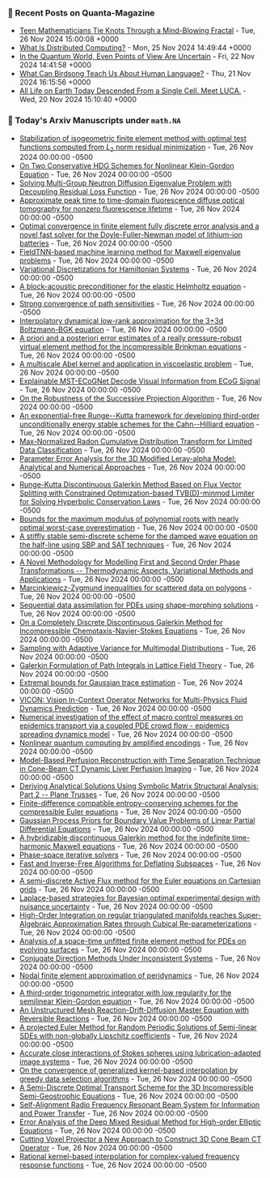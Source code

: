 ### 📝 Recent Posts on Quanta-Magazine
<!-- quanta starts -->
* <a href="https://www.quantamagazine.org/teen-mathematicians-tie-knots-through-a-mind-blowing-fractal-20241126/">Teen Mathematicians Tie Knots Through a Mind-Blowing Fractal</a> - Tue, 26 Nov 2024 15:00:08 +0000
* <a href="https://www.quantamagazine.org/what-is-distributed-computing-20241125/">What Is Distributed Computing?</a> - Mon, 25 Nov 2024 14:49:44 +0000
* <a href="https://www.quantamagazine.org/in-the-quantum-world-even-points-of-view-are-uncertain-20241122/">In the Quantum World, Even Points of View Are Uncertain</a> - Fri, 22 Nov 2024 14:41:58 +0000
* <a href="https://www.quantamagazine.org/what-can-birdsong-teach-us-about-human-language-20241121/">What Can Birdsong Teach Us About Human Language?</a> - Thu, 21 Nov 2024 16:15:56 +0000
* <a href="https://www.quantamagazine.org/all-life-on-earth-today-descended-from-a-single-cell-meet-luca-20241120/">All Life on Earth Today Descended From a Single Cell. Meet LUCA.</a> - Wed, 20 Nov 2024 15:10:40 +0000
<!-- quanta ends -->

### 📝 Today's Arxiv Manuscripts under ``math.NA``
<!-- arxiv-math-na starts -->
* <a href="https://arxiv.org/abs/2411.15565">Stabilization of isogeometric finite element method with optimal test functions computed from $L_2$ norm residual minimization</a> - Tue, 26 Nov 2024 00:00:00 -0500
* <a href="https://arxiv.org/abs/2411.15572">On Two Conservative HDG Schemes for Nonlinear Klein-Gordon Equation</a> - Tue, 26 Nov 2024 00:00:00 -0500
* <a href="https://arxiv.org/abs/2411.15693">Solving Multi-Group Neutron Diffusion Eigenvalue Problem with Decoupling Residual Loss Function</a> - Tue, 26 Nov 2024 00:00:00 -0500
* <a href="https://arxiv.org/abs/2411.15698">Approximate peak time to time-domain fluorescence diffuse optical tomography for nonzero fluorescence lifetime</a> - Tue, 26 Nov 2024 00:00:00 -0500
* <a href="https://arxiv.org/abs/2411.15722">Optimal convergence in finite element fully discrete error analysis and a novel fast solver for the Doyle-Fuller-Newman model of lithium-ion batteries</a> - Tue, 26 Nov 2024 00:00:00 -0500
* <a href="https://arxiv.org/abs/2411.15828">FieldTNN-based machine learning method for Maxwell eigenvalue problems</a> - Tue, 26 Nov 2024 00:00:00 -0500
* <a href="https://arxiv.org/abs/2411.15846">Variational Discretizations for Hamiltonian Systems</a> - Tue, 26 Nov 2024 00:00:00 -0500
* <a href="https://arxiv.org/abs/2411.15897">A block-acoustic preconditioner for the elastic Helmholtz equation</a> - Tue, 26 Nov 2024 00:00:00 -0500
* <a href="https://arxiv.org/abs/2411.15930">Strong convergence of path sensitivities</a> - Tue, 26 Nov 2024 00:00:00 -0500
* <a href="https://arxiv.org/abs/2411.15990">Interpolatory dynamical low-rank approximation for the 3+3d Boltzmann-BGK equation</a> - Tue, 26 Nov 2024 00:00:00 -0500
* <a href="https://arxiv.org/abs/2411.16067">A priori and a posteriori error estimates of a really pressure-robust virtual element method for the incompressible Brinkman equations</a> - Tue, 26 Nov 2024 00:00:00 -0500
* <a href="https://arxiv.org/abs/2411.16078">A multiscale Abel kernel and application in viscoelastic problem</a> - Tue, 26 Nov 2024 00:00:00 -0500
* <a href="https://arxiv.org/abs/2411.16165">Explainable MST-ECoGNet Decode Visual Information from ECoG Signal</a> - Tue, 26 Nov 2024 00:00:00 -0500
* <a href="https://arxiv.org/abs/2411.16195">On the Robustness of the Successive Projection Algorithm</a> - Tue, 26 Nov 2024 00:00:00 -0500
* <a href="https://arxiv.org/abs/2411.16271">An exponential-free Runge--Kutta framework for developing third-order unconditionally energy stable schemes for the Cahn--Hilliard equation</a> - Tue, 26 Nov 2024 00:00:00 -0500
* <a href="https://arxiv.org/abs/2411.16282">Max-Normalized Radon Cumulative Distribution Transform for Limited Data Classification</a> - Tue, 26 Nov 2024 00:00:00 -0500
* <a href="https://arxiv.org/abs/2411.16324">Parameter Error Analysis for the 3D Modified Leray-alpha Model: Analytical and Numerical Approaches</a> - Tue, 26 Nov 2024 00:00:00 -0500
* <a href="https://arxiv.org/abs/2411.16367">Runge-Kutta Discontinuous Galerkin Method Based on Flux Vector Splitting with Constrained Optimization-based TVB(D)-minmod Limiter for Solving Hyperbolic Conservation Laws</a> - Tue, 26 Nov 2024 00:00:00 -0500
* <a href="https://arxiv.org/abs/2411.16385">Bounds for the maximum modulus of polynomial roots with nearly optimal worst-case overestimation</a> - Tue, 26 Nov 2024 00:00:00 -0500
* <a href="https://arxiv.org/abs/2411.16388">A stiffly stable semi-discrete scheme for the damped wave equation on the half-line using SBP and SAT techniques</a> - Tue, 26 Nov 2024 00:00:00 -0500
* <a href="https://arxiv.org/abs/2411.16430">A Novel Methodology for Modelling First and Second Order Phase Transformations -- Thermodynamic Aspects, Variational Methods and Applications</a> - Tue, 26 Nov 2024 00:00:00 -0500
* <a href="https://arxiv.org/abs/2411.16584">Marcinkiewicz-Zygmund inequalities for scattered data on polygons</a> - Tue, 26 Nov 2024 00:00:00 -0500
* <a href="https://arxiv.org/abs/2411.16593">Sequential data assimilation for PDEs using shape-morphing solutions</a> - Tue, 26 Nov 2024 00:00:00 -0500
* <a href="https://arxiv.org/abs/2411.16641">On a Completely Discrete Discontinuous Galerkin Method for Incompressible Chemotaxis-Navier-Stokes Equations</a> - Tue, 26 Nov 2024 00:00:00 -0500
* <a href="https://arxiv.org/abs/2411.15220">Sampling with Adaptive Variance for Multimodal Distributions</a> - Tue, 26 Nov 2024 00:00:00 -0500
* <a href="https://arxiv.org/abs/2411.15343">Galerkin Formulation of Path Integrals in Lattice Field Theory</a> - Tue, 26 Nov 2024 00:00:00 -0500
* <a href="https://arxiv.org/abs/2411.15454">Extremal bounds for Gaussian trace estimation</a> - Tue, 26 Nov 2024 00:00:00 -0500
* <a href="https://arxiv.org/abs/2411.16063">VICON: Vision In-Context Operator Networks for Multi-Physics Fluid Dynamics Prediction</a> - Tue, 26 Nov 2024 00:00:00 -0500
* <a href="https://arxiv.org/abs/2411.16223">Numerical investigation of the effect of macro control measures on epidemics transport via a coupled PDE crowd flow - epidemics spreading dynamics model</a> - Tue, 26 Nov 2024 00:00:00 -0500
* <a href="https://arxiv.org/abs/2411.16435">Nonlinear quantum computing by amplified encodings</a> - Tue, 26 Nov 2024 00:00:00 -0500
* <a href="https://arxiv.org/abs/2411.16450">Model-Based Perfusion Reconstruction with Time Separation Technique in Cone-Beam CT Dynamic Liver Perfusion Imaging</a> - Tue, 26 Nov 2024 00:00:00 -0500
* <a href="https://arxiv.org/abs/2411.16573">Deriving Analytical Solutions Using Symbolic Matrix Structural Analysis: Part 2 -- Plane Trusses</a> - Tue, 26 Nov 2024 00:00:00 -0500
* <a href="https://arxiv.org/abs/2411.16621">Finite-difference compatible entropy-conserving schemes for the compressible Euler equations</a> - Tue, 26 Nov 2024 00:00:00 -0500
* <a href="https://arxiv.org/abs/2411.16663">Gaussian Process Priors for Boundary Value Problems of Linear Partial Differential Equations</a> - Tue, 26 Nov 2024 00:00:00 -0500
* <a href="https://arxiv.org/abs/1903.04161">A hybridizable discontinuous Galerkin method for the indefinite time-harmonic Maxwell equations</a> - Tue, 26 Nov 2024 00:00:00 -0500
* <a href="https://arxiv.org/abs/2309.14031">Phase-space iterative solvers</a> - Tue, 26 Nov 2024 00:00:00 -0500
* <a href="https://arxiv.org/abs/2310.00193">Fast and Inverse-Free Algorithms for Deflating Subspaces</a> - Tue, 26 Nov 2024 00:00:00 -0500
* <a href="https://arxiv.org/abs/2310.00683">A semi-discrete Active Flux method for the Euler equations on Cartesian grids</a> - Tue, 26 Nov 2024 00:00:00 -0500
* <a href="https://arxiv.org/abs/2310.10783">Laplace-based strategies for Bayesian optimal experimental design with nuisance uncertainty</a> - Tue, 26 Nov 2024 00:00:00 -0500
* <a href="https://arxiv.org/abs/2311.13909">High-Order Integration on regular triangulated manifolds reaches Super-Algebraic Approximation Rates through Cubical Re-parameterizations</a> - Tue, 26 Nov 2024 00:00:00 -0500
* <a href="https://arxiv.org/abs/2401.01215">Analysis of a space-time unfitted finite element method for PDEs on evolving surfaces</a> - Tue, 26 Nov 2024 00:00:00 -0500
* <a href="https://arxiv.org/abs/2401.11714">Conjugate Direction Methods Under Inconsistent Systems</a> - Tue, 26 Nov 2024 00:00:00 -0500
* <a href="https://arxiv.org/abs/2403.05501">Nodal finite element approximation of peridynamics</a> - Tue, 26 Nov 2024 00:00:00 -0500
* <a href="https://arxiv.org/abs/2403.19540">A third-order trigonometric integrator with low regularity for the semilinear Klein-Gordon equation</a> - Tue, 26 Nov 2024 00:00:00 -0500
* <a href="https://arxiv.org/abs/2405.00283">An Unstructured Mesh Reaction-Drift-Diffusion Master Equation with Reversible Reactions</a> - Tue, 26 Nov 2024 00:00:00 -0500
* <a href="https://arxiv.org/abs/2406.16089">A projected Euler Method for Random Periodic Solutions of Semi-linear SDEs with non-globally Lipschitz coefficients</a> - Tue, 26 Nov 2024 00:00:00 -0500
* <a href="https://arxiv.org/abs/2407.03343">Accurate close interactions of Stokes spheres using lubrication-adapted image systems</a> - Tue, 26 Nov 2024 00:00:00 -0500
* <a href="https://arxiv.org/abs/2407.03840">On the convergence of generalized kernel-based interpolation by greedy data selection algorithms</a> - Tue, 26 Nov 2024 00:00:00 -0500
* <a href="https://arxiv.org/abs/2411.00575">A Semi-Discrete Optimal Transport Scheme for the 3D Incompressible Semi-Geostrophic Equations</a> - Tue, 26 Nov 2024 00:00:00 -0500
* <a href="https://arxiv.org/abs/2411.10151">Self-Alignment Radio Frequency Resonant Beam System for Information and Power Transfer</a> - Tue, 26 Nov 2024 00:00:00 -0500
* <a href="https://arxiv.org/abs/2411.14151">Error Analysis of the Deep Mixed Residual Method for High-order Elliptic Equations</a> - Tue, 26 Nov 2024 00:00:00 -0500
* <a href="https://arxiv.org/abs/2110.09841">Cutting Voxel Projector a New Approach to Construct 3D Cone Beam CT Operator</a> - Tue, 26 Nov 2024 00:00:00 -0500
* <a href="https://arxiv.org/abs/2307.13484">Rational kernel-based interpolation for complex-valued frequency response functions</a> - Tue, 26 Nov 2024 00:00:00 -0500
<!-- arxiv-math-na ends -->
